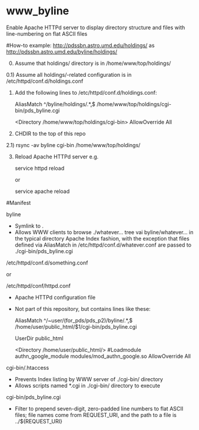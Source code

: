# www_byline
Enable Apache HTTPd server to display directory structure and files with line-numbering on flat ASCII files


#How-to example:  http://pdssbn.astro.umd.edu/holdings/ as http://pdssbn.astro.umd.edu/byline/holdings/

0) Assume that holdings/ directory is in /home/www/top/holdings/

0.1) Assume all holdings/-related configuration is in /etc/httpd/conf.d/holdings.conf

1) Add the following lines to /etc/httpd/conf.d/holdings.conf:

    AliasMatch ^/byline/holdings/.*[.](asc|cat|lbl|tab|txt)$ /home/www/top/holdings/cgi-bin/pds_byline.cgi

    <Directory /home/www/top/holdings/cgi-bin>
        AllowOverride All
    </Directory>

2) CHDIR to the top of this repo

2.1) rsync -av byline cgi-bin /home/www/top/holdings/

3) Reload Apache HTTPd server e.g.

     service httpd reload

   or

     service apache reload


#Manifest

byline

- Symlink to .
- Allows WWW clients to browse ./whatever... tree vai byline/whatever...
  in the typical directory Apache Index fashion, with the exception that
  files defined via AliasMatch in /etc/httpd/conf.d/whatever.conf are
  passed to ./cgi-bin/pds_byline.cgi


/etc/httpd/conf.d/something.conf

  or

/etc/httpd/conf/httpd.conf

- Apache HTTPd configuration file
- Not part of this repository, but contains lines like these:

    AliasMatch ^/~user/(for_pds/pds_p2)/byline/.*[.](asc|cat|lbl|tab|txt)$ /home/user/public_html/$1/cgi-bin/pds_byline.cgi

    UserDir public_html

    <Directory /home/user/public_html/>
        #Loadmodule authn_google_module modules/mod_authn_google.so
        AllowOverride All
    </Directory>


cgi-bin/.htaccess

- Prevents Index listing by WWW server of ./cgi-bin/ directory
- Allows scripts named *.cgi in ./cgi-bin/ directory to execute


cgi-bin/pds_byline.cgi

- Filter to prepend seven-digit, zero-padded line numbers to flat ASCII
  files; file names come from REQUEST_URI, and the path to a file is
  ../${REQUEST_URI}
